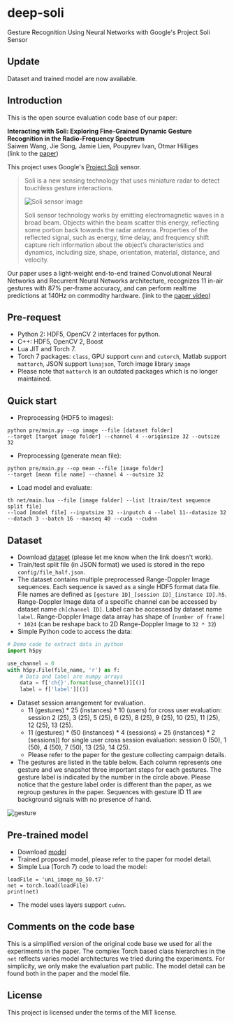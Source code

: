 # deep-soli

Gesture Recognition Using Neural Networks with Google's Project Soli Sensor

## Update

Dataset and trained model are now available.

## Introduction

This is the open source evaluation code base of our paper:

**Interacting with Soli: Exploring Fine-Grained Dynamic Gesture Recognition
in the Radio-Frequency Spectrum** <br />
Saiwen Wang, Jie Song, Jamie Lien, Poupyrev Ivan, Otmar Hilliges <br />
(link to the [paper](http://bit.ly/2ftSRcn))

This project uses Google's [Project Soli](atap.google.com/soli) sensor.

> Soli is a new sensing technology that uses miniature radar to
> detect touchless gesture interactions.
>
> ![Soli sensor image](http://bit.ly/2fbwLYm)
>
> Soli sensor technology works by emitting electromagnetic waves in a
> broad beam. Objects within the beam scatter this energy, reflecting
> some portion back towards the radar antenna. Properties of the
> reflected signal, such as energy, time delay, and frequency shift
> capture rich information about the object’s characteristics and
> dynamics, including size, shape, orientation, material, distance,
> and velocity.

Our paper uses a light-weight end-to-end trained Convolutional Neural Networks
and Recurrent Neural Networks architecture, recognizes 11 in-air gestures
with 87% per-frame accuracy, and can perform realtime predictions at 140Hz
on commodity hardware. (link to the [paper video](http://bit.ly/2fDd9iJ))

## Pre-request

- Python 2: HDF5, OpenCV 2 interfaces for python.
- C++: HDF5, OpenCV 2, Boost
- Lua JIT and Torch 7.
- Torch 7 packages: `class`, GPU support `cunn` and `cutorch`, Matlab
  support `mattorch`, JSON support `lunajson`, Torch image library `image`
- Please note that `mattorch` is an outdated packages which is no
  longer maintained.

## Quick start

- Preprocessing (HDF5 to images):

```
python pre/main.py --op image --file [dataset folder]
--target [target image folder] --channel 4 --originsize 32 --outsize 32
```

- Preprocessing (generate mean file):

```
python pre/main.py --op mean --file [image folder]
--target [mean file name] --channel 4 --outsize 32
```

- Load model and evaluate:

```
th net/main.lua --file [image folder] --list [train/test sequence split file]
--load [model file] --inputsize 32 --inputch 4 --label 11--datasize 32
--datach 3 --batch 16 --maxseq 40 --cuda --cudnn
```

## Dataset

- Download [dataset](https://polybox.ethz.ch/index.php/s/wG93iTUdvRU8EaT)
  (please let me know when the link doesn't work).
- Train/test split file (in JSON format) we used is stored in the repo
  `config/file_half.json`.
- The dataset contains multiple preprocessed Range-Doppler Image sequences.
  Each sequence is saved as a single HDF5 format data file. File names are
  defined as `[gesture ID]_[session ID]_[instance ID].h5`. Range-Doppler Image
  data of a specific channel can be accessed by dataset name `ch[channel ID]`.
  Label can be accessed by dataset name `label`. Range-Doppler Image
  data array has shape of `[number of frame] * 1024` (can be reshape back to 2D Range-Doppler Image to `32 * 32`)
- Simple Python code to access the data:

```python
# Demo code to extract data in python
import h5py

use_channel = 0
with h5py.File(file_name, 'r') as f:
    # Data and label are numpy arrays
    data = f['ch{}'.format(use_channel)][()]
    label = f['label'][()]
```

- Dataset session arrangement for evaluation.
  - 11 (gestures) * 25 (instances) * 10 (users) for cross user evaluation:
    session 2 (25), 3 (25), 5 (25), 6 (25), 8 (25), 9 (25), 10 (25), 11 (25),
    12 (25), 13 (25).
  - 11 (gestures) * (50 (instances) * 4 (sessions) +
    25 (instances) * 2 (sessions)) for single user
    cross session evaluation: session 0 (50), 1 (50), 4 (50), 7 (50),
    13 (25), 14 (25).
  - Please refer to the paper for the gesture collecting
    campaign details.
- The gestures are listed in the table below. Each column represents
  one gesture and we snapshot three important steps for each gestures.
  The gesture label is indicated by the number in the circle above. Please
  notice that the gesture label order is different than the paper, as
  we regroup gestures in the paper. Sequences with gesture ID 11 are
  background signals with no presence of hand.

![gesture](http://bit.ly/2fHcMRX)

## Pre-trained model

- Download [model](https://polybox.ethz.ch/index.php/s/0SEdZqkn433dbEh)
- Trained proposed model, please refer to the paper for model detail.
- Simple Lua (Torch 7) code to load the model:

```
loadFile = 'uni_image_np_50.t7'
net = torch.load(loadFile)
print(net)
```

- The model uses layers support `cudnn`.

## Comments on the code base

This is a simplified version of the original code base we used for all the
experiments in the paper. The complex Torch based class hierarchies in
the `net` reflects varies model architectures we tried during the
experiments. For simplicity, we only make the evaluation part public.
The model detail can be found both in the paper and the model file.

## License

This project is licensed under the terms of the MIT license.
